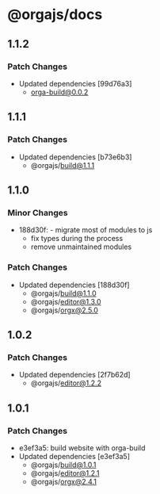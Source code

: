 # @orgajs/docs

## 1.1.2

### Patch Changes

- Updated dependencies [99d76a3]
  - orga-build@0.0.2

## 1.1.1

### Patch Changes

- Updated dependencies [b73e6b3]
  - @orgajs/build@1.1.1

## 1.1.0

### Minor Changes

- 188d30f: - migrate most of modules to js
  - fix types during the process
  - remove unmaintained modules

### Patch Changes

- Updated dependencies [188d30f]
  - @orgajs/build@1.1.0
  - @orgajs/editor@1.3.0
  - @orgajs/orgx@2.5.0

## 1.0.2

### Patch Changes

- Updated dependencies [2f7b62d]
  - @orgajs/editor@1.2.2

## 1.0.1

### Patch Changes

- e3ef3a5: build website with orga-build
- Updated dependencies [e3ef3a5]
  - @orgajs/build@1.0.1
  - @orgajs/editor@1.2.1
  - @orgajs/orgx@2.4.1
